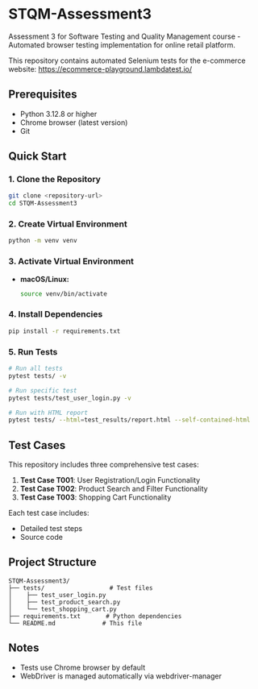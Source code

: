 # STQM-Assessment3

Assessment 3 for Software Testing and Quality Management course - Automated browser testing implementation for online retail platform.

This repository contains automated Selenium tests for the e-commerce website: https://ecommerce-playground.lambdatest.io/

## Prerequisites
- Python 3.12.8 or higher
- Chrome browser (latest version)
- Git

## Quick Start

### 1. Clone the Repository
```bash
git clone <repository-url>
cd STQM-Assessment3
```

### 2. Create Virtual Environment
```bash
python -m venv venv
```

### 3. Activate Virtual Environment
- **macOS/Linux:**
  ```bash
  source venv/bin/activate
  ```

### 4. Install Dependencies
```bash
pip install -r requirements.txt
```

### 5. Run Tests
```bash
# Run all tests
pytest tests/ -v

# Run specific test
pytest tests/test_user_login.py -v

# Run with HTML report
pytest tests/ --html=test_results/report.html --self-contained-html
```

## Test Cases

This repository includes three comprehensive test cases:

1. **Test Case T001**: User Registration/Login Functionality
2. **Test Case T002**: Product Search and Filter Functionality
3. **Test Case T003**: Shopping Cart Functionality

Each test case includes:
- Detailed test steps
- Source code

## Project Structure
```
STQM-Assessment3/
├── tests/                  # Test files
│    ├── test_user_login.py
│    ├── test_product_search.py
│    └── test_shopping_cart.py
├── requirements.txt       # Python dependencies
└── README.md             # This file
```

## Notes
- Tests use Chrome browser by default
- WebDriver is managed automatically via webdriver-manager
